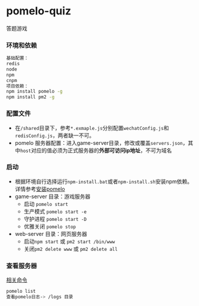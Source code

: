 # pomelo-quiz
答题游戏
### 环境和依赖
```bash
基础配置：
redis
node
npm
cnpm
项目依赖：
npm install pomelo -g
npm install pm2 -g
```
### 配置文件
- 在`/shared`目录下，参考`*.exmaple.js`分别配置`wechatConfig.js`和`redisConfig.js`，两者缺一不可。
- pomelo 服务器配置：进入game-server目录，修改或覆盖`servers.json`，其中`host`对应的值必须为正式服务器的**外部可访问ip地址**，不可为域名
### 启动
- 根据环境自行选择运行`npm-install.bat`或者`npm-install.sh`安装npm依赖。详情参考[安装pomelo](https://github.com/NetEase/pomelo/wiki/安装pomelo)
- game-server 目录：游戏服务器
    - 启动 `pomelo start`
    - 生产模式 `pomelo start -e`
    - 守护进程 `pomelo start -D`
    - 优雅关闭 `pomelo stop`
- web-server 目录：网页服务器
    - 启动`npm start` 或 `pm2 start /bin/www`
    - 关闭`pm2 delete www` 或 `pm2 delete all`
### 查看服务器
[相关命令](https://github.com/NetEase/pomelo/wiki/pomelo命令行工具使用)
```bash
pomelo list
查看pomelo日志-> /logs 目录
```